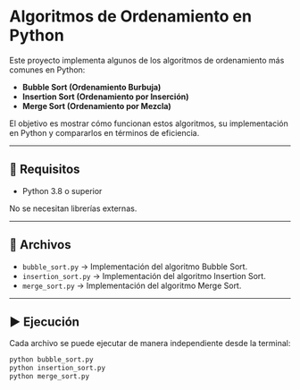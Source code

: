 # Algoritmos de Ordenamiento en Python

Este proyecto implementa algunos de los algoritmos de ordenamiento más comunes en Python:  
- **Bubble Sort (Ordenamiento Burbuja)**  
- **Insertion Sort (Ordenamiento por Inserción)**  
- **Merge Sort (Ordenamiento por Mezcla)**  

El objetivo es mostrar cómo funcionan estos algoritmos, su implementación en Python y compararlos en términos de eficiencia.

---

## 🚀 Requisitos
- Python 3.8 o superior

No se necesitan librerías externas.

---

## 📂 Archivos
- `bubble_sort.py` → Implementación del algoritmo Bubble Sort.  
- `insertion_sort.py` → Implementación del algoritmo Insertion Sort.  
- `merge_sort.py` → Implementación del algoritmo Merge Sort.  

---

## ▶️ Ejecución
Cada archivo se puede ejecutar de manera independiente desde la terminal:

```bash
python bubble_sort.py
python insertion_sort.py
python merge_sort.py

